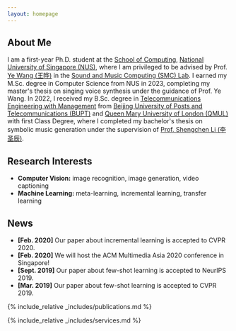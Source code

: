```yaml
---
layout: homepage
---
```


## About Me

I am a first-year Ph.D. student at the [School of Computing](https://www.comp.nus.edu.sg/), [National University of Singapore (NUS)](https://www.comp.nus.edu.sg/), where I am privileged to be advised by Prof. [Ye Wang (王晔)](https://www.comp.nus.edu.sg/cs/people/wangye/) in the [Sound and Music Computing (SMC) Lab](https://smcnus.comp.nus.edu.sg/). I earned my M.Sc. degree in Computer Science from NUS in 2023, completing my master's thesis on singing voice synthesis under the guidance of Prof. Ye Wang. In 2022, I received my B.Sc. degree in [Telecommunications Engineering with Management](https://is.bupt.edu.cn/) from [Beijing University of Posts and Telecommunications (BUPT)](http://www.bupt.edu.cn/) and [Queen Mary University of London (QMUL)](https://www.qmul.ac.uk/) with first Class Degree, where I completed my bachelor's thesis on symbolic music generation under the supervision of [Prof. Shengchen Li (李圣辰)](https://shengchenli.github.io/).

## Research Interests
- **Computer Vision:** image recognition, image generation, video captioning
- **Machine Learning:** meta-learning, incremental learning, transfer learning

## News

- **[Feb. 2020]** Our paper about incremental learning is accepted to CVPR 2020.
- **[Feb. 2020]** We will host the ACM Multimedia Asia 2020 conference in Singapore!
- **[Sept. 2019]** Our paper about few-shot learning is accepted to NeurIPS 2019.
- **[Mar. 2019]** Our paper about few-shot learning is accepted to CVPR 2019.

{% include_relative _includes/publications.md %}

{% include_relative _includes/services.md %}
